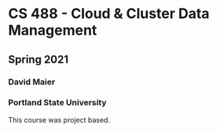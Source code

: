 # CS 488 - Cloud & Cluster Data Management

## Spring 2021

### David Maier

### Portland State University

This course was project based.
